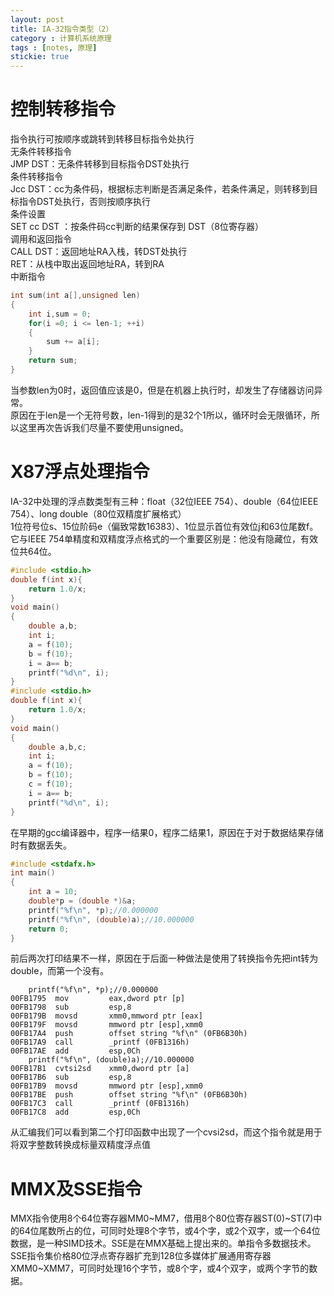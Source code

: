 ```yaml
---
layout: post
title: IA-32指令类型（2）
category : 计算机系统原理
tags : [notes, 原理]
stickie: true
---
```



控制转移指令
===

指令执行可按顺序或跳转到转移目标指令处执行  
无条件转移指令  
JMP DST：无条件转移到目标指令DST处执行  
条件转移指令  
Jcc DST：cc为条件码，根据标志判断是否满足条件，若条件满足，则转移到目标指令DST处执行，否则按顺序执行  
条件设置  
SET cc DST ：按条件码cc判断的结果保存到 DST（8位寄存器）  
调用和返回指令  
CALL DST：返回地址RA入栈，转DST处执行  
RET：从栈中取出返回地址RA，转到RA  
中断指令

```c
int sum(int a[],unsigned len)
{
	int i,sum = 0;
	for(i =0; i <= len-1; ++i)
	{
		sum += a[i];
	}
	return sum;
}
```
当参数len为0时，返回值应该是0，但是在机器上执行时，却发生了存储器访问异常。  
原因在于len是一个无符号数，len-1得到的是32个1所以，循环时会无限循环，所以这里再次告诉我们尽量不要使用unsigned。  

X87浮点处理指令 
===
IA-32中处理的浮点数类型有三种：float（32位IEEE 754）、double（64位IEEE 754）、long double（80位双精度扩展格式）  
1位符号位s、15位阶码e（偏致常数16383）、1位显示首位有效位j和63位尾数f。它与IEEE 754单精度和双精度浮点格式的一个重要区别是：他没有隐藏位，有效位共64位。  

```c
#include <stdio.h>
double f(int x){
	return 1.0/x;
}
void main()
{
	double a,b;
	int i;
	a = f(10);
	b = f(10);
	i = a== b;
	printf("%d\n", i);
}
#include <stdio.h>
double f(int x){
	return 1.0/x;
}
void main()
{
	double a,b,c;
	int i;
	a = f(10);
	b = f(10);
	c = f(10);
	i = a== b;
	printf("%d\n", i);
}
```
在早期的gcc编译器中，程序一结果0，程序二结果1，原因在于对于数据结果存储时有数据丢失。

```c
#include <stdafx.h>
int main()
{
	int a = 10;
	double*p = (double *)&a;
	printf("%f\n", *p);//0.000000
	printf("%f\n", (double)a);//10.000000
	return 0;
}
```
前后两次打印结果不一样，原因在于后面一种做法是使用了转换指令先把int转为double，而第一个没有。

```
	printf("%f\n", *p);//0.000000
00FB1795  mov         eax,dword ptr [p]  
00FB1798  sub         esp,8  
00FB179B  movsd       xmm0,mmword ptr [eax]  
00FB179F  movsd       mmword ptr [esp],xmm0  
00FB17A4  push        offset string "%f\n" (0FB6B30h)  
00FB17A9  call        _printf (0FB1316h)  
00FB17AE  add         esp,0Ch  
	printf("%f\n", (double)a);//10.000000
00FB17B1  cvtsi2sd    xmm0,dword ptr [a]  
00FB17B6  sub         esp,8  
00FB17B9  movsd       mmword ptr [esp],xmm0  
00FB17BE  push        offset string "%f\n" (0FB6B30h)  
00FB17C3  call        _printf (0FB1316h)  
00FB17C8  add         esp,0Ch  
```
从汇编我们可以看到第二个打印函数中出现了一个cvsi2sd，而这个指令就是用于将双字整数转换成标量双精度浮点值

MMX及SSE指令
===

MMX指令使用8个64位寄存器MM0~MM7，借用8个80位寄存器ST(0)~ST(7)中的64位尾数所占的位，可同时处理8个字节，或4个字，或2个双字，或一个64位数据，是一种SIMD技术。SSE是在MMX基础上提出来的。单指令多数据技术。  
SSE指令集价格80位浮点寄存器扩充到128位多媒体扩展通用寄存器XMM0~XMM7，可同时处理16个字节，或8个字，或4个双字，或两个字节的数据。
